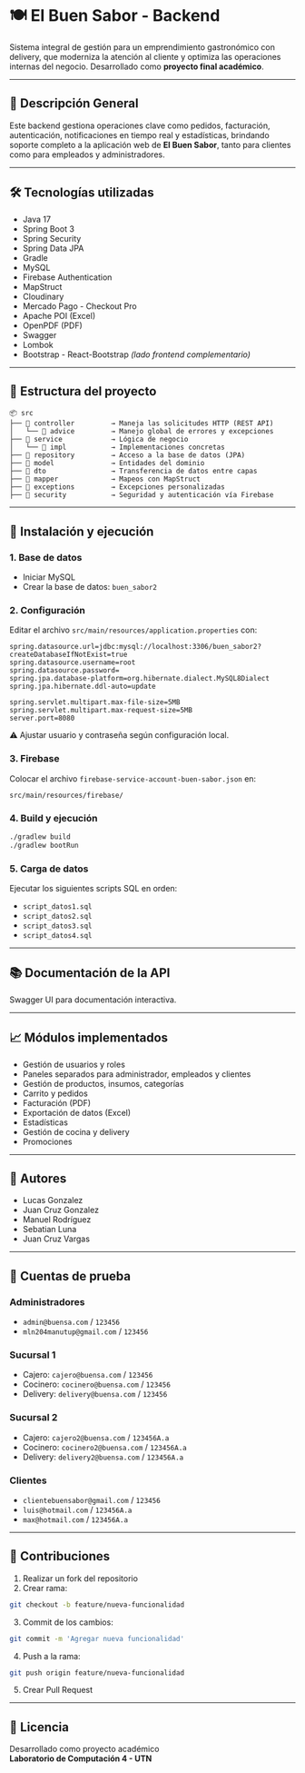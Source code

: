 # 🍽️ El Buen Sabor - Backend

Sistema integral de gestión para un emprendimiento gastronómico con delivery, que moderniza la atención al cliente y optimiza las operaciones internas del negocio. Desarrollado como **proyecto final académico**.

---

## 🧠 Descripción General

Este backend gestiona operaciones clave como pedidos, facturación, autenticación, notificaciones en tiempo real y estadísticas, brindando soporte completo a la aplicación web de **El Buen Sabor**, tanto para clientes como para empleados y administradores.

---

## 🛠️ Tecnologías utilizadas

- Java 17
- Spring Boot 3
- Spring Security
- Spring Data JPA
- Gradle
- MySQL
- Firebase Authentication
- MapStruct
- Cloudinary
- Mercado Pago - Checkout Pro
- Apache POI (Excel)
- OpenPDF (PDF)
- Swagger
- Lombok
- Bootstrap - React-Bootstrap *(lado frontend complementario)*

---

## 🧩 Estructura del proyecto

```
📦 src
├── 📁 controller         → Maneja las solicitudes HTTP (REST API)
│   └── 📁 advice         → Manejo global de errores y excepciones
├── 📁 service            → Lógica de negocio
│   └── 📁 impl           → Implementaciones concretas
├── 📁 repository         → Acceso a la base de datos (JPA)
├── 📁 model              → Entidades del dominio
├── 📁 dto                → Transferencia de datos entre capas
├── 📁 mapper             → Mapeos con MapStruct
├── 📁 exceptions         → Excepciones personalizadas
├── 📁 security           → Seguridad y autenticación vía Firebase
```
---

## 🚀 Instalación y ejecución

### 1. Base de datos

- Iniciar MySQL
- Crear la base de datos: `buen_sabor2`

### 2. Configuración

Editar el archivo `src/main/resources/application.properties` con:

```properties
spring.datasource.url=jdbc:mysql://localhost:3306/buen_sabor2?createDatabaseIfNotExist=true
spring.datasource.username=root
spring.datasource.password=
spring.jpa.database-platform=org.hibernate.dialect.MySQL8Dialect
spring.jpa.hibernate.ddl-auto=update

spring.servlet.multipart.max-file-size=5MB
spring.servlet.multipart.max-request-size=5MB
server.port=8080
```

⚠️ Ajustar usuario y contraseña según configuración local.

### 3. Firebase

Colocar el archivo `firebase-service-account-buen-sabor.json` en:

```
src/main/resources/firebase/
```

### 4. Build y ejecución

```bash
./gradlew build
./gradlew bootRun
```

### 5. Carga de datos

Ejecutar los siguientes scripts SQL en orden:

- `script_datos1.sql`
- `script_datos2.sql`
- `script_datos3.sql`
- `script_datos4.sql`

---

## 📚 Documentación de la API

Swagger UI para documentación interactiva.

---

## 📈 Módulos implementados

- Gestión de usuarios y roles
- Paneles separados para administrador, empleados y clientes
- Gestión de productos, insumos, categorías
- Carrito y pedidos
- Facturación (PDF)
- Exportación de datos (Excel)
- Estadísticas
- Gestión de cocina y delivery
- Promociones

---

## 👥 Autores

- Lucas Gonzalez
- Juan Cruz Gonzalez
- Manuel Rodríguez
- Sebatian Luna
- Juan Cruz Vargas

---

## 🧪 Cuentas de prueba

### Administradores
- `admin@buensa.com` / `123456`
- `mln204manutup@gmail.com` / `123456`

### Sucursal 1
- Cajero: `cajero@buensa.com` / `123456`
- Cocinero: `cocinero@buensa.com` / `123456`
- Delivery: `delivery@buensa.com` / `123456`

### Sucursal 2
- Cajero: `cajero2@buensa.com` / `123456A.a`
- Cocinero: `cocinero2@buensa.com` / `123456A.a`
- Delivery: `delivery2@buensa.com` / `123456A.a`

### Clientes
- `clientebuensabor@gmail.com` / `123456`
- `luis@hotmail.com` / `123456A.a`
- `max@hotmail.com` / `123456A.a`

---

## 🤝 Contribuciones

1. Realizar un fork del repositorio
2. Crear rama:
```bash
git checkout -b feature/nueva-funcionalidad
```
3. Commit de los cambios:
```bash
git commit -m 'Agregar nueva funcionalidad'
```
4. Push a la rama:
```bash
git push origin feature/nueva-funcionalidad
```
5. Crear Pull Request

---

## 📄 Licencia

Desarrollado como proyecto académico  
**Laboratorio de Computación 4 - UTN**

